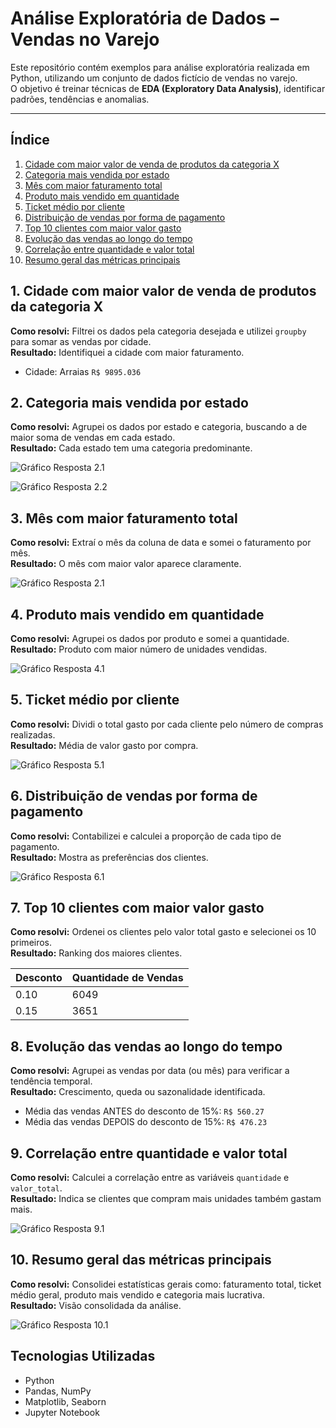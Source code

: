 # Análise Exploratória de Dados – Vendas no Varejo

Este repositório contém exemplos para análise exploratória realizada em Python, utilizando um conjunto de dados fictício de vendas no varejo.  
O objetivo é treinar técnicas de **EDA (Exploratory Data Analysis)**, identificar padrões, tendências e anomalias.

---

## Índice
1. [Cidade com maior valor de venda de produtos da categoria X](#1-cidade-com-maior-valor-de-venda-de-produtos-da-categoria-x)  
2. [Categoria mais vendida por estado](#2-categoria-mais-vendida-por-estado)  
3. [Mês com maior faturamento total](#3-mês-com-maior-faturamento-total)  
4. [Produto mais vendido em quantidade](#4-produto-mais-vendido-em-quantidade)  
5. [Ticket médio por cliente](#5-ticket-médio-por-cliente)  
6. [Distribuição de vendas por forma de pagamento](#6-distribuição-de-vendas-por-forma-de-pagamento)  
7. [Top 10 clientes com maior valor gasto](#7-top-10-clientes-com-maior-valor-gasto)  
8. [Evolução das vendas ao longo do tempo](#8-evolução-das-vendas-ao-longo-do-tempo)  
9. [Correlação entre quantidade e valor total](#9-correlação-entre-quantidade-e-valor-total)  
10. [Resumo geral das métricas principais](#10-resumo-geral-das-métricas-principais)  


## 1. Cidade com maior valor de venda de produtos da categoria X
**Como resolvi:** Filtrei os dados pela categoria desejada e utilizei `groupby` para somar as vendas por cidade.  
**Resultado:** Identifiquei a cidade com maior faturamento.  

 - Cidade: Arraias  `R$ 9895.036`



## 2. Categoria mais vendida por estado
**Como resolvi:** Agrupei os dados por estado e categoria, buscando a de maior soma de vendas em cada estado.  
**Resultado:** Cada estado tem uma categoria predominante.  

![Gráfico Resposta 2.1](imgs/2.1.png)

![Gráfico Resposta 2.2](imgs/2.2.png)


## 3. Mês com maior faturamento total
**Como resolvi:** Extraí o mês da coluna de data e somei o faturamento por mês.  
**Resultado:** O mês com maior valor aparece claramente.  

![Gráfico Resposta 2.1](imgs/3.1.png)


## 4. Produto mais vendido em quantidade
**Como resolvi:** Agrupei os dados por produto e somei a quantidade.  
**Resultado:** Produto com maior número de unidades vendidas.  

![Gráfico Resposta 4.1](imgs/4.1.png)


## 5. Ticket médio por cliente
**Como resolvi:** Dividi o total gasto por cada cliente pelo número de compras realizadas.  
**Resultado:** Média de valor gasto por compra.  

![Gráfico Resposta 5.1](imgs/5.1.png)


## 6. Distribuição de vendas por forma de pagamento
**Como resolvi:** Contabilizei e calculei a proporção de cada tipo de pagamento.  
**Resultado:** Mostra as preferências dos clientes.  

![Gráfico Resposta 6.1](imgs/6.1.png)


## 7. Top 10 clientes com maior valor gasto
**Como resolvi:** Ordenei os clientes pelo valor total gasto e selecionei os 10 primeiros.  
**Resultado:** Ranking dos maiores clientes.  

| Desconto | Quantidade de Vendas |
|----------|-----------------------|
| 0.10     | 6049                  |
| 0.15     | 3651                  |


## 8. Evolução das vendas ao longo do tempo
**Como resolvi:** Agrupei as vendas por data (ou mês) para verificar a tendência temporal.  
**Resultado:** Crescimento, queda ou sazonalidade identificada.  

- Média das vendas ANTES do desconto de 15%:  `R$ 560.27`
- Média das vendas DEPOIS do desconto de 15%: `R$ 476.23`

## 9. Correlação entre quantidade e valor total
**Como resolvi:** Calculei a correlação entre as variáveis `quantidade` e `valor_total`.  
**Resultado:** Indica se clientes que compram mais unidades também gastam mais.  

![Gráfico Resposta 9.1](imgs/9.1.png)


## 10. Resumo geral das métricas principais
**Como resolvi:** Consolidei estatísticas gerais como: faturamento total, ticket médio geral, produto mais vendido e categoria mais lucrativa.  
**Resultado:** Visão consolidada da análise.  

![Gráfico Resposta 10.1](imgs/10.1.png)


## Tecnologias Utilizadas
- Python  
- Pandas, NumPy  
- Matplotlib, Seaborn  
- Jupyter Notebook  


